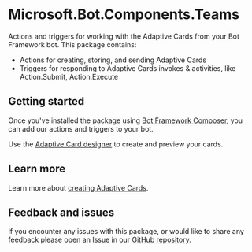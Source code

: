 # Microsoft.Bot.Components.Teams

Actions and triggers for working with the Adaptive Cards from your Bot Framework bot. This package contains:

- Actions for creating, storing, and sending Adaptive Cards
- Triggers for responding to Adaptive Cards invokes & activities, like Action.Submit, Action.Execute

## Getting started

Once you've installed the package using [Bot Framework Composer](https://docs.microsoft.com/composer), you can add our actions and triggers to your bot.

Use the [Adaptive Card designer](https://adaptivecards.io/designer/) to create and preview your cards.

## Learn more

Learn more about [creating Adaptive Cards](https://adaptivecards.io/).

## Feedback and issues

If you encounter any issues with this package, or would like to share any feedback please open an Issue in our [GitHub repository](https://github.com/microsoft/botframework-components/issues/new/choose).
